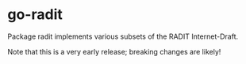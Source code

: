 # go-radit

Package radit implements various subsets of the RADIT Internet-Draft.

Note that this is a very early release; breaking changes are likely!
